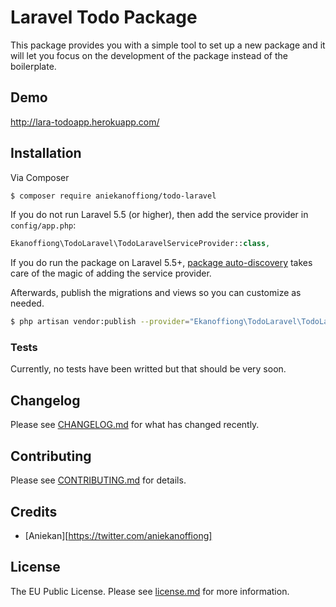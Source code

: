 # Laravel Todo Package

This package provides you with a simple tool to set up a new package and it will let you focus on the development of the package instead of the boilerplate.

## Demo

http://lara-todoapp.herokuapp.com/

## Installation

Via Composer

```bash
$ composer require aniekanoffiong/todo-laravel
```

If you do not run Laravel 5.5 (or higher), then add the service provider in `config/app.php`:

```php
Ekanoffiong\TodoLaravel\TodoLaravelServiceProvider::class,
```

If you do run the package on Laravel 5.5+, [package auto-discovery](https://medium.com/@taylorotwell/package-auto-discovery-in-laravel-5-5-ea9e3ab20518) takes care of the magic of adding the service provider.

Afterwards, publish the migrations and views so you can customize as needed.

```bash
$ php artisan vendor:publish --provider="Ekanoffiong\TodoLaravel\TodoLaravelServiceProvider"
```

### Tests
Currently, no tests have been writted but that should be very soon.

## Changelog

Please see [CHANGELOG.md](CHANGELOG.md) for what has changed recently.

## Contributing

Please see [CONTRIBUTING.md](CONTRIBUTING.md) for details.

## Credits

- [Aniekan][https://twitter.com/aniekanoffiong]

## License

The EU Public License. Please see [license.md](license.md) for more information.
